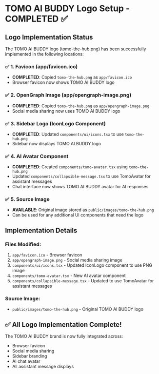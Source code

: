 # TOMO AI BUDDY Logo Setup - COMPLETED ✅

## Logo Implementation Status

The TOMO AI BUDDY logo (tomo-the-hub.png) has been successfully implemented in the following locations:

### ✅ 1. Favicon (app/favicon.ico)
- **COMPLETED**: Copied `tomo-the-hub.png` as `app/favicon.ico`
- Browser favicon now shows TOMO AI BUDDY logo

### ✅ 2. OpenGraph Image (app/opengraph-image.png)
- **COMPLETED**: Copied `tomo-the-hub.png` as `app/opengraph-image.png`
- Social media sharing now uses TOMO AI BUDDY logo

### ✅ 3. Sidebar Logo (IconLogo Component)
- **COMPLETED**: Updated `components/ui/icons.tsx` to use `tomo-the-hub.png`
- Sidebar now displays TOMO AI BUDDY logo

### ✅ 4. AI Avatar Component
- **COMPLETED**: Created `components/tomo-avatar.tsx` using `tomo-the-hub.png`
- Updated `components/collapsible-message.tsx` to use TomoAvatar for assistant messages
- Chat interface now shows TOMO AI BUDDY avatar for AI responses

### ✅ 5. Source Image
- **AVAILABLE**: Original image stored as `public/images/tomo-the-hub.png`
- Can be used for any additional UI components that need the logo

## Implementation Details

### Files Modified:
1. `app/favicon.ico` - Browser favicon
2. `app/opengraph-image.png` - Social media sharing image  
3. `components/ui/icons.tsx` - Updated IconLogo component to use PNG image
4. `components/tomo-avatar.tsx` - New AI avatar component
5. `components/collapsible-message.tsx` - Updated to use TomoAvatar for assistant messages

### Source Image:
- `public/images/tomo-the-hub.png` - Original TOMO AI BUDDY logo

## ✅ All Logo Implementation Complete!
The TOMO AI BUDDY brand is now fully integrated across:
- Browser favicon
- Social media sharing
- Sidebar branding  
- AI chat avatar
- All assistant message displays